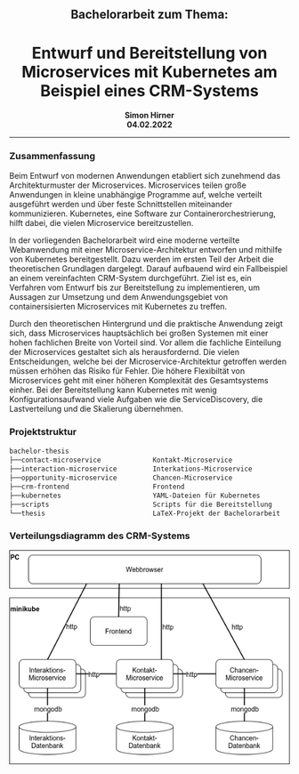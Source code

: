 ## <center>Bachelorarbeit zum Thema: </center>
# <center>Entwurf und Bereitstellung von Microservices mit Kubernetes am Beispiel eines CRM-Systems</center>
**<center>Simon Hirner</center>**
**<center>04.02.2022</center>**

---

### Zusammenfassung

Beim Entwurf von modernen Anwendungen etabliert sich zunehmend das Architekturmuster der Microservices. Microservices teilen große Anwendungen in kleine unabhängige Programme auf, welche verteilt ausgeführt werden und über feste Schnittstellen miteinander kommunizieren. Kubernetes, eine Software zur Containerorchestrierung, hilft dabei, die vielen Microservice bereitzustellen.

In der vorliegenden Bachelorarbeit wird eine moderne verteilte Webanwendung mit einer Microservice-Architektur entworfen und mithilfe von Kubernetes bereitgestellt. Dazu werden im ersten Teil der Arbeit die theoretischen Grundlagen dargelegt. Darauf aufbauend wird ein Fallbeispiel an einem vereinfachten CRM-System durchgeführt. Ziel ist es, ein Verfahren vom Entwurf bis zur Bereitstellung zu implementieren, um Aussagen zur Umsetzung und dem Anwendungsgebiet von containersisierten Microservices mit Kubernetes zu treffen.

Durch den theoretischen Hintergrund und die praktische Anwendung zeigt sich, dass Microservices hauptsächlich bei großen Systemen mit einer hohen fachlichen Breite von Vorteil sind. Vor allem die fachliche Einteilung der Microservices gestaltet sich als herausfordernd. Die vielen Entscheidungen, welche bei der Microservice-Architektur getroffen werden müssen erhöhen das Risiko für Fehler. Die höhere Flexibiltät von Microservices geht mit einer höheren Komplexität des Gesamtsystems einher. Bei der Bereitstellung kann Kubernetes mit wenig Konfigurationsaufwand viele Aufgaben wie die ServiceDiscovery, die Lastverteilung und die Skalierung übernehmen.

### Projektstruktur

```text
bachelor-thesis                    
├──contact-microservice             Kontakt-Microservice
├──interaction-microservice         Interkations-Microservice
├──opportunity-microservice         Chancen-Microservice
├──crm-frontend                     Frontend
├──kubernetes                       YAML-Dateien für Kubernetes
├──scripts                          Scripts für die Bereitstellung
└──thesis                           LaTeX-Projekt der Bachelorarbeit
```

### Verteilungsdiagramm des CRM-Systems

![Test](thesis/figures/Verteilungsdiagramm.png)